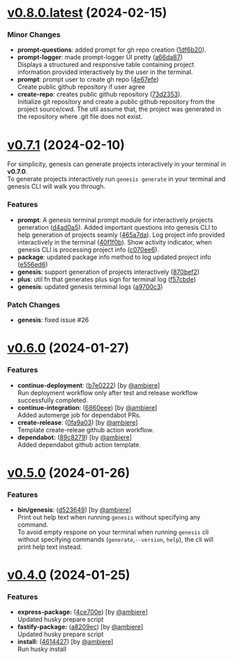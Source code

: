# [v0.8.0.latest](https://github.com/ambiere/genesis/compare/v0.8.0...0.7.1) (2024-02-15)

### Minor Changes

- **prompt-questions**: added prompt for gh repo creation ([1df6b20](https://github.com/ambiere/genesis/commit/1df6b20e04cb43d18a66f4ebe3e285f135fb91b7)).
- **prompt-logger**: made prompt-logger UI pretty ([a66da87](https://github.com/ambiere/genesis/commit/a66da87d931616e791ae6df1864fed762cb20629))<br>
  Displays a structured and responsive table containing
  project information provided interactively by the user in the terminal.
- **prompt**: prompt user to create gh repo ([4e67efe](https://github.com/ambiere/genesis/commit/4e67efe56b38a5426e73824e9ff5f464c89c9a28))<br>
  Create public github repository if user agree
- **create-repo**: creates public github repository ([73d2353](https://github.com/ambiere/genesis/commit/73d2353db566d54d59aca28a8a36da395eb49f9d)).<br>
  Initialize git repository and create a public github repository from
  the project source/cwd. The util assume that, the project was generated
  in the repository where .git file does not exist.

# [v0.7.1](https://github.com/ambiere/genesis/compare/v0.6.0...0.7.0) (2024-02-10)

For simplicity, genesis can generate projects interactively in your terminal in **v0.7.0**.<br>
To generate projects interactively run `genesis generate` in your terminal and genesis CLI
will walk you through.

### Features

- **prompt**:
  A genesis terminal prompt module for interactively projects generation ([d4ad0a5](https://github.com/ambiere/genesis/commit/d4ad0a5eba274047ac0e9d6b96ee242d74c8993d)).
  Added important questions into genesis CLI to help generation of projects seamly ([465a7da](https://github.com/ambiere/genesis/commit/465a7da4b984827a302141d3fece27b75c67978c)).
  Log project info provided interactively in the terminal ([40f1f0b](https://github.com/ambiere/genesis/commit/40f1f0ba325846ec073aac44df0b5822c2652307)).
  Show activity indicator, when genesis CLI is processing project info ([c070ee6](https://github.com/ambiere/genesis/commit/c070ee6c506420fb422acb572ec962e7136b1410)).
- **package**: updated package info method to log updated project info ([e556ed6](https://github.com/ambiere/genesis/commit/e556ed6602c51d363c0be86e2d2f88b6d6cb0727))
- **genesis**: support generation of projects interactively ([870bef2](https://github.com/ambiere/genesis/commit/870bef286ba0c0264c5a247ea76284064e21a507))
- **plus**: util fn that generates plus sign for terminal log ([f57cbde](https://github.com/ambiere/genesis/commit/f57cbdefca1d150787ca8e23b3e6246b108cb469))
- **genesis**: updated genesis terminal logs ([a9700c3](https://github.com/ambiere/genesis/commit/a9700c3801209c32a8f3fdad01cd78f8a9fa6170))

### Patch Changes

- **genesis**: fixed issue #26

# [v0.6.0](https://github.com/ambiere/genesis/compare/0.5.0...0.6.0) (2024-01-27)

### Features

- **continue-deployment**: ([b7e0222](https://github.com/ambiere/genesis/commit/b7e0222d02debe5618197419ffa5144d35715f8d)) [by [@ambiere](github.com/ambiere)]</br>
  Run deployment workflow only after test and release workflow successfully completed.
- **continue-integration**: ([6860eee](https://github.com/ambiere/genesis/commit/6860eee07152a42da154a916264eeb3231c4e18c)) [by [@ambiere](github.com/ambiere)]</br>
  Added automerge job for dependabot PRs.
- **create-release**: ([0fa9a03](https://github.com/ambiere/genesis/commit/0fa9a03d70675c2eb8a4c2eb560e92673d7792c9)) [by [@ambiere](github.com/ambiere)]</br>
  Template create-releae github action workflow.
- **dependabot:** ([89c8279](https://github.com/ambiere/genesis/commit/89c8279bb01de40a37d295cc17ec792cd94d7002)) [by [@ambiere](github.com/ambiere)]</br>
  Added dependabot github action template.

# [v0.5.0](https://github.com/ambiere/genesis/compare/0.4.0...0.5.0) (2024-01-26)

### Features

- **bin/genesis**: ([d523649](https://github.com/ambiere/genesis/commit/d52364971e042542bfa662ed32590f75a7c82dc8)) [by [@ambiere](github.com/ambiere)]</br>
  Print out help text when running `genesis` without
  specifying any command. </br>
  To avoid empty respone on your terminal when running
  `genesis` cli without specifying commands (`generate`,`--version`, `help`), the cli will print help text instead.

# [v0.4.0](https://github.com/ambiere/genesis/compare/0.3.0...0.4.0) (2024-01-25)

### Features

- **express-package:** ([4ce700e](https://github.com/ambiere/genesis/commit/4ce700e01554ea402eee157f1679a1a8347fe611)) [by [@ambiere](github.com/ambiere)] </br>
  Updated husky prepare script
- **fastify-package:** ([a8209ec](https://github.com/ambiere/genesis/commit/a8209ecd4d310ca77165db3a9b353f4f08166153)) [by [@ambiere](github.com/ambiere)] </br>
  Updated husky prepare script
- **install:** ([4614427](https://github.com/ambiere/genesis/commit/4614427695db66d3c45f633434992383670b4db7)) [by [@ambiere](github.com/ambiere)] </br>
  Run husky install
